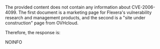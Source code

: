 The provided content does not contain any information about CVE-2006-4099. The first document is a marketing page for Flexera's vulnerability research and management products, and the second is a "site under construction" page from OVHcloud.

Therefore, the response is:

NOINFO